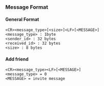 ### Message Format ###
#### General Format ####
```
<CR><message_type>[<size>]<LF>[<MESSAGE>]
<message_type> : 1byte
<sender_id> : 32 bytes
<received_id> : 32 bytes
<size> : 8 bytes
```

#### Add friend ####
```
<CR><message_type><LF>[<MESSAGE>]
<message_type> = 0
<MESSAGE> = invite message
```
